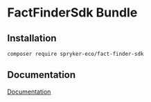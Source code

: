 # FactFinderSdk Bundle

## Installation

```
composer require spryker-eco/fact-finder-sdk
```

## Documentation

[Documentation](https://spryker.github.io)
